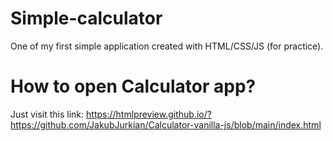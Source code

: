 # Simple-calculator
One of my first simple application created with HTML/CSS/JS (for practice).
# How to open Calculator app?
Just visit this link: https://htmlpreview.github.io/?https://github.com/JakubJurkian/Calculator-vanilla-js/blob/main/index.html
